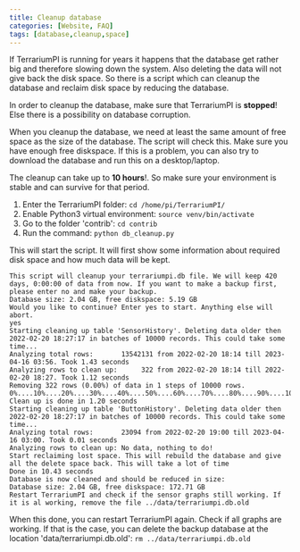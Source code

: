 ```yaml
---
title: Cleanup database
categories: [Website, FAQ]
tags: [database,cleanup,space]
---
```

If TerrariumPI is running for years it happens that the database get rather big and therefore slowing down the system. Also deleting the data will not give back the disk space. So there is a script which can cleanup the database and reclaim disk space by reducing the database.

In order to cleanup the database, make sure that TerrariumPI is **stopped**! Else there is a possibility on database corruption.

When you cleanup the database, we need at least the same amount of free space as the size of the database. The script will check this. Make sure you have enough free diskspace. If this is a problem, you can also try to download the database and run this on a desktop/laptop.

The cleanup can take up to **10 hours**!. So make sure your environment is stable and can survive for that period.

1. Enter the TerrariumPI folder: `cd /home/pi/TerrariumPI/`
2. Enable Python3 virtual environment: `source venv/bin/activate`
3. Go to the folder 'contrib': `cd contrib`
4. Run the command: `python db_cleanup.py`

This will start the script. It will first show some information about required disk space and how much data will be kept.

```console
This script will cleanup your terrariumpi.db file. We will keep 420 days, 0:00:00 of data from now. If you want to make a backup first, please enter no and make your backup.
Database size: 2.04 GB, free diskspace: 5.19 GB
Would you like to continue? Enter yes to start. Anything else will abort.
yes
Starting cleaning up table 'SensorHistory'. Deleting data older then 2022-02-20 18:27:17 in batches of 10000 records. This could take some time...
Analyzing total rows:       13542131 from 2022-02-20 18:14 till 2023-04-16 03:56. Took 1.43 seconds
Analyzing rows to clean up:      322 from 2022-02-20 18:14 till 2022-02-20 18:27. Took 1.12 seconds
Removing 322 rows (0.00%) of data in 1 steps of 10000 rows.
0%....10%....20%....30%....40%....50%....60%....70%....80%....90%....100%
Clean up is done in 1.20 seconds
Starting cleaning up table 'ButtonHistory'. Deleting data older then 2022-02-20 18:27:17 in batches of 10000 records. This could take some time...
Analyzing total rows:       23094 from 2022-02-20 19:00 till 2023-04-16 03:00. Took 0.01 seconds
Analyzing rows to clean up: No data, nothing to do!
Start reclaiming lost space. This will rebuild the database and give all the delete space back. This will take a lot of time
Done in 10.43 seconds
Database is now cleaned and should be reduced in size:
Database size: 2.04 GB, free diskspace: 172.71 GB
Restart TerrariumPI and check if the sensor graphs still working. If it is al working, remove the file ../data/terrariumpi.db.old
```

When this done, you can restart TerrariumPI again. Check if all graphs are working. If that is the case, you can delete the backup database at the location 'data/terrariumpi.db.old': `rm ../data/terrariumpi.db.old`
